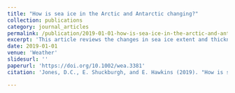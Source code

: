 ```yaml
---
title: "How is sea ice in the Arctic and Antarctic changing?"
collection: publications
category: journal_articles
permalink: /publication/2019-01-01-how-is-sea-ice-in-the-arctic-and-antarctic-changing
excerpt: 'This article reviews the changes in sea ice extent and thickness in the Arctic and Antarctic, and the impact these changes have on climate and ocean biology.'
date: 2019-01-01
venue: 'Weather'
slidesurl: ''
paperurl: 'https://doi.org/10.1002/wea.3381'
citation: 'Jones, D.C., E. Shuckburgh, and E. Hawkins (2019). "How is sea ice in the Arctic and Antarctic changing?" <i>Weather</i>, 74: 30-30. <a href="https://doi.org/10.1002/wea.3381">https://doi.org/10.1002/wea.3381</a>'

---
```

